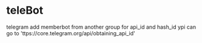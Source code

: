 # teleBot
telegram add memberbot from another group
for api_id and hash_id ypi can go to 'ttps://core.telegram.org/api/obtaining_api_id'
